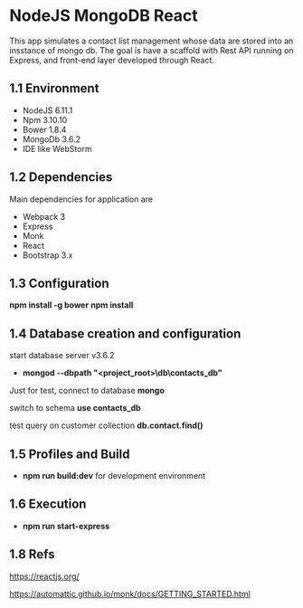 # NodeJS MongoDB React

This app simulates a contact list management whose data are stored into an insstance 
of mongo db.
The goal is have a scaffold with Rest API running on Express, and front-end layer
developed through React.

## 1.1	Environment

- NodeJS 	6.11.1
- Npm 		3.10.10
- Bower 	1.8.4
- MongoDb 	3.6.2
- IDE like WebStorm


## 1.2 Dependencies

Main dependencies for application are
- Webpack 3
- Express
- Monk
- React
- Bootstrap 3.x

## 1.3 Configuration

**npm install -g bower**
**npm install**


## 1.4 Database creation and configuration

start database server v3.6.2
- **mongod --dbpath "<project_root>\db\contacts_db"**

Just for test, connect to database **mongo**

switch to schema **use contacts_db**

test query on customer collection **db.contact.find()**

## 1.5 Profiles and Build

- **npm run build:dev** for development environment

## 1.6 Execution

- **npm run start-express**

## 1.8 Refs

https://reactjs.org/

https://automattic.github.io/monk/docs/GETTING_STARTED.html

